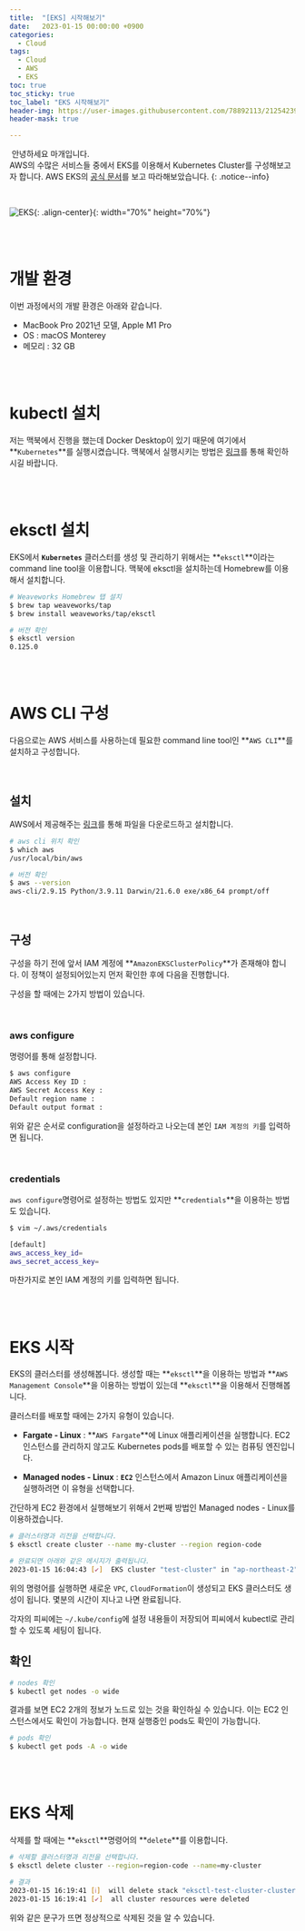 ```yaml
---
title:  "[EKS] 시작해보기"
date:   2023-01-15 00:00:00 +0900
categories:
  - Cloud
tags:
  - Cloud
  - AWS
  - EKS
toc: true
toc_sticky: true
toc_label: "EKS 시작해보기"
header-img: https://user-images.githubusercontent.com/78892113/212542390-43b73348-b551-421b-af80-7a0cfdcfa7dc.png
header-mask: true

---
```


&nbsp;안녕하세요 마개입니다.  
AWS의 수많은 서비스들 중에서 EKS를 이용해서 Kubernetes Cluster를 구성해보고자 합니다. AWS EKS의 <a href="https://docs.aws.amazon.com/ko_kr/eks/latest/userguide/getting-started.html">공식 문서</a>를 보고 따라해보았습니다.
{: .notice--info}

<br>

![EKS](https://user-images.githubusercontent.com/78892113/212542390-43b73348-b551-421b-af80-7a0cfdcfa7dc.png){: .align-center}{: width="70%" height="70%"} 

<br><br>

# 개발 환경

이번 과정에서의 개발 환경은 아래와 같습니다.
* MacBook Pro 2021년 모델, Apple M1 Pro
* OS : macOS Monterey
* 메모리 : 32 GB

<br><br>

# kubectl 설치

저는 맥북에서 진행을 했는데 Docker Desktop이 있기 때문에 여기에서 **`Kubernetes`**를 실행시켰습니다. 맥북에서 실행시키는 방법은 <a href="https://magaetube.github.io/devops/Kubernetes-for-Mac/">링크</a>를 통해 확인하시길 바랍니다.

<br><br>

# eksctl 설치

EKS에서 **`Kubernetes`** 클러스터를 생성 및 관리하기 위해서는 **`eksctl`**이라는 command line tool을 이용합니다. 맥북에 eksctl을 설치하는데 Homebrew를 이용해서 설치합니다.

```sh
# Weaveworks Homebrew 탭 설치
$ brew tap weaveworks/tap
$ brew install weaveworks/tap/eksctl

# 버전 확인
$ eksctl version
0.125.0
```

<br><br>

# AWS CLI 구성

다음으로는 AWS 서비스를 사용하는데 필요한 command line tool인 **`AWS CLI`**를 설치하고 구성합니다.

<br>

## 설치

AWS에서 제공해주는 <a href="https://awscli.amazonaws.com/AWSCLIV2.pkg">링크</a>를 통해 파일을 다운로드하고 설치합니다.

```sh
# aws cli 위치 확인
$ which aws
/usr/local/bin/aws

# 버전 확인
$ aws --version
aws-cli/2.9.15 Python/3.9.11 Darwin/21.6.0 exe/x86_64 prompt/off
```

<br>

## 구성

구성을 하기 전에 앞서 IAM 계정에 **`AmazonEKSClusterPolicy`**가 존재해야 합니다. 이 정책이 설정되어있는지 먼저 확인한 후에 다음을 진행합니다.

구성을 할 때에는 2가지 방법이 있습니다.

<br>

### aws configure

명령어를 통해 설정합니다.

```sh
$ aws configure
AWS Access Key ID : 
AWS Secret Access Key :
Default region name : 
Default output format :
```

위와 같은 순서로 configuration을 설정하라고 나오는데 본인 `IAM 계정의 키`를 입력하면 됩니다.

<br>

### credentials

`aws configure`명령어로 설정하는 방법도 있지만 **`credentials`**을 이용하는 방법도 있습니다.

```sh
$ vim ~/.aws/credentials

[default]
aws_access_key_id=
aws_secret_access_key=
```

마찬가지로 본인 IAM 계정의 키를 입력하면 됩니다.

<br><br>

# EKS 시작

EKS의 클러스터를 생성해봅니다. 생성할 때는 **`eksctl`**을 이용하는 방법과 **`AWS Management Console`**을 이용하는 방법이 있는데 **`eksctl`**을 이용해서 진행해봅니다.  


클러스터를 배포할 때에는 2가지 유형이 있습니다.
* **Fargate - Linux** : **`AWS Fargate`**에 Linux 애플리케이션을 실행합니다. EC2 인스턴스를 관리하지 않고도 Kubernetes pods를 배포할 수 있는 컴퓨팅 엔진입니다.

* **Managed nodes - Linux** : **`EC2`** 인스턴스에서 Amazon Linux 애플리케이션을 실행하려면 이 유형을 선택합니다.
  
간단하게 EC2 환경에서 실행해보기 위해서 2번째 방법인 Managed nodes - Linux를 이용하겠습니다.

```sh
# 클러스터명과 리전을 선택합니다.
$ eksctl create cluster --name my-cluster --region region-code

# 완료되면 아래와 같은 메시지가 출력됩니다.
2023-01-15 16:04:43 [✔]  EKS cluster "test-cluster" in "ap-northeast-2" region is ready
```

위의 명령어를 실행하면 새로운 `VPC`, `CloudFormation`이 생성되고 EKS 클러스터도 생성이 됩니다. 몇분의 시간이 지나고 나면 완료됩니다.

각자의 피씨에는 `~/.kube/config`에 설정 내용들이 저장되어 피씨에서 kubectl로 관리할 수 있도록 세팅이 됩니다.

## 확인

```sh
# nodes 확인
$ kubectl get nodes -o wide
```


결과를 보면 EC2 2개의 정보가 노드로 있는 것을 확인하실 수 있습니다. 이는 EC2 인스턴스에서도 확인이 가능합니다. 현재 실행중인 pods도 확인이 가능합니다.

```sh
# pods 확인
$ kubectl get pods -A -o wide
```

<br><br>

# EKS 삭제

삭제를 할 때에는 **`eksctl`**명령어의 **`delete`**를 이용합니다.

```sh
# 삭제할 클러스터명과 리전을 선택합니다.
$ eksctl delete cluster --region=region-code --name=my-cluster

# 결과
2023-01-15 16:19:41 [ℹ]  will delete stack "eksctl-test-cluster-cluster"
2023-01-15 16:19:41 [✔]  all cluster resources were deleted
```

위와 같은 문구가 뜨면 정상적으로 삭제된 것을 알 수 있습니다.
